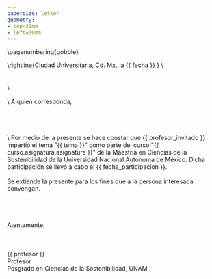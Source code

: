 ```yaml
---
papersize: letter
geometry:
- top=30mm
- left=30mm
---
```



\pagenumbering{gobble}

\rightline{Ciudad Universitaria, Cd. Mx., a {{ fecha }} }
\ 
\
\
\
\ 
\
\
\ 
A quien corresponda,
\
\
\
\
\
\ 
Por medio de la presente se hace constar que {{ profesor_invitado }} impartió el tema "{{ tema }}" como parte del curso "{{ curso.asignatura.asignatura }}" de la Maestría en Ciencias de la Sostenibilidad de la Universidad Nacional Autónoma de México. Dicha participación se llevó a cabo el {{ fecha_participacion }}.
\
\
Se extiende la presente para los fines que a la persona interesada convengan.
\
\
\
\
\
Atentamente,
\
\
\
\
{{ profesor }}
\
Profesor
\
Posgrado en Ciencias de la Sostenibilidad, UNAM